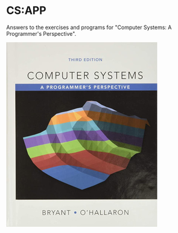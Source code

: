 # CS:APP
Answers to the exercises and programs for "Computer Systems: A Programmer's Perspective".

![Book Cover](https://github.com/jonathantorres/bookshelf/blob/master/csapp/cs_app_cover.jpg)

